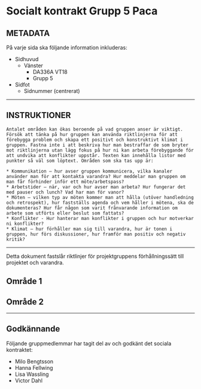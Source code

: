 # Socialt kontrakt Grupp 5 Paca

## METADATA
På varje sida ska följande information inkluderas:
* Sidhuvud
	* Vänster
		* DA336A VT18
		* Grupp 5
* Sidfot
	* Sidnummer (centrerat)

___

## INSTRUKTIONER

```
Antalet områden kan ökas beroende på vad gruppen anser är viktigt. Försök att tänka på hur gruppen kan använda riktlinjerna för att förebygga problem och skapa ett positivt och konstruktivt klimat i gruppen. Fastna inte i att beskriva hur man bestraffar de som bryter mot riktlinjerna utan lägg fokus på hur ni kan arbeta förebyggande för att undvika att konflikter uppstår. Texten kan innehålla listor med punkter så väl som löptext. Områden som ska tas upp är:
```

```
* Kommunikation – hur avser gruppen kommunicera, vilka kanaler använder man för att kontakta varandra? Hur meddelar man gruppen om man får förhinder inför ett möte/arbetspass? 
* Arbetstider – när, var och hur avser man arbeta? Hur fungerar det med pauser och lunch? Vad har man för vanor?
* Möten – vilken typ av möten kommer man att hålla (utöver handledning och retrospekt), hur fastställs agenda och vem håller i mötena, ska de dokumenteras? Hur får någon som varit frånvarande information om arbete som utförts eller beslut som fattats?
* Konflikter - Hur hanterar man konflikter i gruppen och hur motverkar ni konflikter?
* Klimat – hur förhåller man sig till varandra, hur är tonen i gruppen, hur förs diskussioner, hur framför man positiv och negativ kritik?
```

___

Detta dokument fastslår riktlinjer för projektgruppens förhållningssätt till projektet och varandra. 

## Område 1


## Område 2

___

## Godkännande
Följande gruppmedlemmar har <datum> tagit del av och godkänt det sociala kontraktet:
* Milo Bengtsson
* Hanna Fellwing
* Lisa Wassling
* Victor Dahl